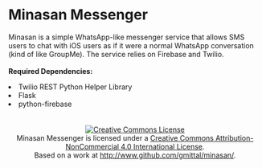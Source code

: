 Minasan Messenger
============

Minasan is a simple WhatsApp-like messenger service that allows SMS users to chat with iOS users as if it were a normal WhatsApp conversation (kind of like GroupMe). The service relies on Firebase and Twilio.<br /><br />
<b>Required Dependencies:</b><br />
<li>Twilio REST Python Helper Library</li>
<li>Flask</li>
<li>python-firebase</li>
<br /><br />
<center>
<a rel="license" href="http://creativecommons.org/licenses/by-nc/4.0/"><img alt="Creative Commons License" style="border-width:0" src="https://i.creativecommons.org/l/by-nc/4.0/88x31.png" /></a><br /><span xmlns:dct="http://purl.org/dc/terms/" property="dct:title">Minasan Messenger</span> is licensed under a <a rel="license" href="http://creativecommons.org/licenses/by-nc/4.0/">Creative Commons Attribution-NonCommercial 4.0 International License</a>.<br />Based on a work at <a xmlns:dct="http://purl.org/dc/terms/" href="http://www.github.com/gmittal/minasan/" rel="dct:source">http://www.github.com/gmittal/minasan/</a>.
</center>
